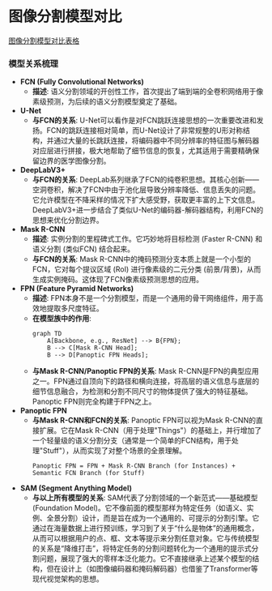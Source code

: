 # 图像分割模型对比

[图像分割模型对比表格](图像分割模型对比表格.xlsx)

### 模型关系梳理

- **FCN (Fully Convolutional Networks)**
  - **描述**: 语义分割领域的开创性工作，首次提出了端到端的全卷积网络用于像素级预测，为后续的语义分割模型奠定了基础。
- **U-Net**
  - **与FCN的关系**: U-Net可以看作是对FCN跳跃连接思想的一次重要改进和发扬。FCN的跳跃连接相对简单，而U-Net设计了非常规整的U形对称结构，并通过大量的长跳跃连接，将编码器中不同分辨率的特征图与解码器对应层进行拼接，极大地帮助了细节信息的恢复，尤其适用于需要精确保留边界的医学图像分割。
- **DeepLabV3+**
  - **与FCN的关系**: DeepLab系列继承了FCN的纯卷积思想。其核心创新——空洞卷积，解决了FCN中由于池化层导致分辨率降低、信息丢失的问题。它允许模型在不降采样的情况下扩大感受野，获取更丰富的上下文信息。DeepLabV3+进一步结合了类似U-Net的编码器-解码器结构，利用FCN的思想来优化分割边界。
- **Mask R-CNN**
  - **描述**: 实例分割的里程碑式工作。它巧妙地将目标检测 (Faster R-CNN) 和语义分割 (类似FCN) 结合起来。
  - **与FCN的关系**: Mask R-CNN中的掩码预测分支本质上就是一个小型的FCN，它对每个提议区域 (RoI) 进行像素级的二元分类 (前景/背景)，从而生成实例掩码。这体现了FCN像素级预测思想的应用。
- **FPN (Feature Pyramid Networks)**
  - **描述**: FPN本身不是一个分割模型，而是一个通用的骨干网络组件，用于高效地提取多尺度特征。
  - **在模型族中的作用**:
    ```mermaid
    graph TD
        A[Backbone, e.g., ResNet] --> B{FPN};
        B --> C[Mask R-CNN Head];
        B --> D[Panoptic FPN Heads];
    ```
  - **与Mask R-CNN/Panoptic FPN的关系**: Mask R-CNN是FPN的典型应用之一。FPN通过自顶向下的路径和横向连接，将高层的语义信息与底层的细节信息融合，为检测和分割不同尺寸的物体提供了强大的特征基础。Panoptic FPN则完全构建于FPN之上。
- **Panoptic FPN**
  - **与Mask R-CNN和FCN的关系**: Panoptic FPN可以视为Mask R-CNN的直接扩展。它在Mask R-CNN（用于处理"Things"）的基础上，并行增加了一个轻量级的语义分割分支（通常是一个简单的FCN结构，用于处理"Stuff"），从而实现了对整个场景的全景理解。
    ```
    Panoptic FPN = FPN + Mask R-CNN Branch (for Instances) + Semantic FCN Branch (for Stuff)
    ```
- **SAM (Segment Anything Model)**
  - **与以上所有模型的关系**: SAM代表了分割领域的一个新范式——基础模型 (Foundation Model)。它不像前面的模型那样为特定任务（如语义、实例、全景分割）设计，而是旨在成为一个通用的、可提示的分割引擎。它通过在海量数据上进行预训练，学习到了关于“什么是物体”的通用概念，从而可以根据用户的点、框、文本等提示来分割任意对象。它与传统模型的关系是“降维打击”，将特定任务的分割问题转化为一个通用的提示式分割问题，展现了强大的零样本泛化能力。它不直接继承上述某个模型的结构，但在设计上（如图像编码器和掩码解码器）也借鉴了Transformer等现代视觉架构的思想。